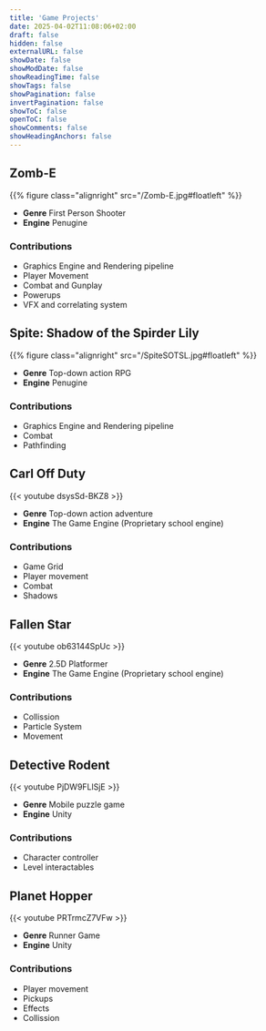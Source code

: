 ```yaml
---
title: 'Game Projects'
date: 2025-04-02T11:08:06+02:00
draft: false
hidden: false
externalURL: false
showDate: false
showModDate: false
showReadingTime: false
showTags: false
showPagination: false
invertPagination: false
showToC: false
openToC: false
showComments: false
showHeadingAnchors: false
---
```

## Zomb-E
{{% figure class="alignright" src="/Zomb-E.jpg#floatleft"  %}}

 - **Genre**  First Person Shooter
 - **Engine** Penugine 

### Contributions
- Graphics Engine and Rendering pipeline
- Player Movement
- Combat and Gunplay
- Powerups
- VFX and correlating system
## Spite: Shadow of the Spirder Lily
{{% figure class="alignright" src="/SpiteSOTSL.jpg#floatleft"  %}}

- **Genre**  Top-down action RPG
- **Engine** Penugine 

### Contributions
- Graphics Engine and Rendering pipeline
- Combat
- Pathfinding
## Carl Off Duty

{{< youtube dsysSd-BKZ8 >}}

- **Genre**  Top-down action adventure
- **Engine** The Game Engine (Proprietary school engine)

### Contributions
- Game Grid
- Player movement
- Combat
- Shadows

## Fallen Star 

{{< youtube ob63144SpUc >}}

- **Genre**  2.5D Platformer
- **Engine** The Game Engine (Proprietary school engine)

### Contributions
- Collission
- Particle System
- Movement

## Detective Rodent 

{{< youtube PjDW9FLlSjE >}}

- **Genre**  Mobile puzzle game
- **Engine** Unity

### Contributions
- Character controller
- Level interactables

## Planet Hopper 

{{< youtube PRTrmcZ7VFw >}}

- **Genre**  Runner Game
- **Engine** Unity

### Contributions
- Player movement
- Pickups
- Effects
- Collission